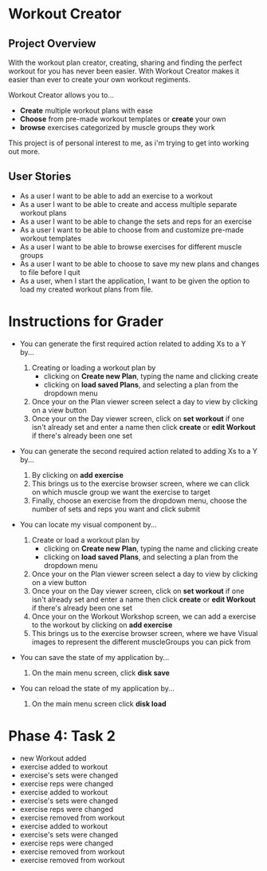 # Workout Creator

## Project Overview

With the workout plan creator, creating, sharing and finding the perfect 
workout for you has never been easier. With Workout Creator makes it easier than ever to 
create your own workout regiments. 

Workout Creator allows you to...
- **Create** multiple workout plans with ease
- **Choose** from pre-made workout templates or **create** your
  own 
- **browse** exercises categorized by muscle groups they work


This project is of personal interest to me, as 
i'm trying to get into working out more.


## User Stories

- As a user I want to be able to add an exercise to a workout
- As a user I want to be able to create and access multiple separate workout plans
- As a user I want to be able to change the sets and reps for an exercise
- As a user I want to be able to choose from and customize pre-made workout templates 
- As a user I want to be able to browse exercises for different muscle groups
- As a user I want to be able to choose to save my new plans and changes to file before I quit
- As a user, when I start the application, I want to be given the option to load my created workout plans from file.

# Instructions for Grader
- You can generate the first required action related to adding Xs to a Y by...
  1. Creating or loading a workout plan by 
      - clicking on **Create new Plan**, typing the name and clicking create
      - clicking on **load saved Plans**, and selecting a plan from the dropdown menu
  2. Once your on the Plan viewer screen select a day to view by clicking on a view button
  3. Once your on the Day viewer screen, click on **set workout** if one isn't already set and enter a name then click **create** 
     or **edit Workout** if there's already been one set


- You can generate the second required action related to adding Xs to a Y by...
  1. By clicking on **add exercise**
  2. This brings us to the exercise browser screen, where we can click on which
     muscle group we want the exercise to target
  3. Finally, choose an exercise from the dropdown menu, choose the number of sets and reps you want and click submit

- You can locate my visual component by...
  1. Create or load a workout plan by
      - clicking on **Create new Plan**, typing the name and clicking create
      - clicking on **load saved Plans**, and selecting a plan from the dropdown menu
  2. Once your on the Plan viewer screen select a day to view by clicking on a view button
  3. Once your on the Day viewer screen, click on **set workout** if one isn't already set and enter a name then click **create**
     or **edit Workout** if there's already been one set
  4. Once your on the Workout Workshop screen, we can add a exercise to the workout by clicking on **add exercise**
  5. This brings us to the exercise browser screen, where we have Visual images to represent the different muscleGroups you can pick from

- You can save the state of my application by...
  1. On the main menu screen, click **disk save**

- You can reload the state of my application by...
  1. On the main menu screen click **disk load**

# Phase 4: Task 2
- new Workout added
- exercise added to workout
- exercise's sets were changed
- exercise reps were changed
- exercise added to workout
- exercise's sets were changed
- exercise reps were changed
- exercise removed from workout
- exercise added to workout
- exercise's sets were changed
- exercise reps were changed
- exercise removed from workout
- exercise removed from workout
